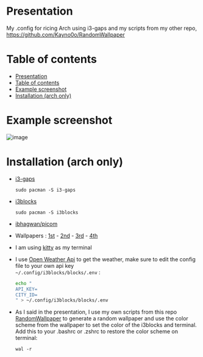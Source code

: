 # Presentation
My .config for ricing Arch using i3-gaps and my scripts from my other repo, https://github.com/Kayno0o/RandomWallpaper

# Table of contents
- [Presentation](#presentation)
- [Table of contents](#table-of-contents)
- [Example screenshot](#example-screenshot)
- [Installation (arch only)](#installation-arch-only)

# Example screenshot

![image](https://i.redd.it/53whwrp08s781.png)

# Installation (arch only)

* [i3-gaps](https://archlinux.org/packages/community/x86_64/i3-gaps/)
    ```
    sudo pacman -S i3-gaps
    ```

* [i3blocks](https://man.archlinux.org/man/i3blocks.1.en)
    ```
    sudo pacman -S i3blocks
    ```

* [ibhagwan/picom](https://github.com/ibhagwan/picom)

* Wallpapers : [1st](https://wall.alphacoders.com/big.php?i=1191962) - [2nd](https://wall.alphacoders.com/big.php?i=824233) - [3rd](https://wall.alphacoders.com/big.php?i=1180547) - [4th](https://wall.alphacoders.com/big.php?i=265693)

* I am using [kitty](https://sw.kovidgoyal.net/kitty/) as my terminal

* I use [Open Weather Api](https://openweathermap.org/) to get the weather, make sure to edit the config file to your own api key\
`~/.config/i3blocks/blocks/.env` :
    ```bash
    echo "
    API_KEY=
    CITY_ID=
    " > ~/.config/i3blocks/blocks/.env
    ```

* As I said in the presentation, I use my own scripts from this repo [RandomWallpaper](https://github.com/Kayno0o/RandomWallpaper) to generate a random wallpaper and use the color scheme from the wallpaper to set the color of the i3blocks and terminal.\
Add this to your .bashrc or .zshrc to restore the color scheme on terminal:
    ```
    wal -r
    ```
